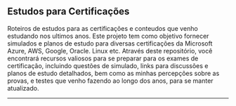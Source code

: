 ## Estudos para Certificações

Roteiros de estudos para as certificações e conteudos que venho estudando nos ultimos anos. Este projeto tem como objetivo fornecer simulados e planos de estudo para diversas certificações da Microsoft Azure, AWS, Google, Oracle. Linux etc. Através deste repositório, você encontrará recursos valiosos para se preparar para os exames de certificação, incluindo questões de simulado, links para discussões e planos de estudo detalhados, bem como as minhas percepções sobre as provas, e testes que venho fazendo ao longo dos anos, para se manter atualizado.

--------------------------------------------------------------------------------------------------------------------------------------
